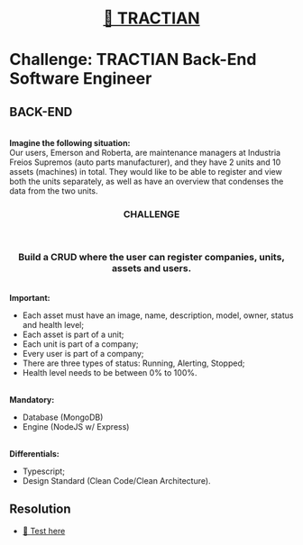 <h1 align="center">
    <a href="https://tractian.com/">🔗 TRACTIAN</a>
</h1>

# Challenge: TRACTIAN Back-End Software Engineer

## BACK-END

<br>
<strong>Imagine the following situation:</strong>

<br>
Our users, Emerson and Roberta, are maintenance managers at Industria Freios Supremos (auto parts manufacturer), and they have 2 units and 10 assets (machines) in total. They would like to be able to register and view both the units separately, as well as have an overview that condenses the data from the two units.

<br>
<h3 align="center">
  CHALLENGE
</h3>

<br>
<h3 align="center">
  Build a CRUD where the user can register companies, units, assets and users.
</h3>

<br>
<strong>Important:</strong>

- Each asset must have an image, name, description, model, owner, status and health level;
- Each asset is part of a unit;
- Each unit is part of a company;
- Every user is part of a company;
- There are three types of status: Running, Alerting, Stopped;
- Health level needs to be between 0% to 100%.

<br>
<strong>Mandatory:</strong>

- Database (MongoDB)
- Engine (NodeJS w/ Express)

<br>
<strong>Differentials:</strong>

- Typescript;
- Design Standard (Clean Code/Clean Architecture).

## Resolution

- <a href="https://api-challenge-tractian.herokuapp.com/api-docs/">🔗 Test here</a>

